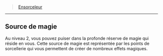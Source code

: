 ﻿---
!ClassFeatureItem
Id: sorcerer_hd.md#source-de-magie
ParentLink: sorcerer_hd.md#ensorceleur
Name: Source de magie
ParentName: Ensorceleur
NameLevel: 2
Attributes: {}
---
> [Ensorceleur](hd_sorcerer.md)

---

## Source de magie

Au niveau 2, vous pouvez puiser dans la profonde réserve de magie qui réside en vous. Cette source de magie est représentée par les points de sorcellerie qui vous permettent de créer de nombreux effets magiques.

